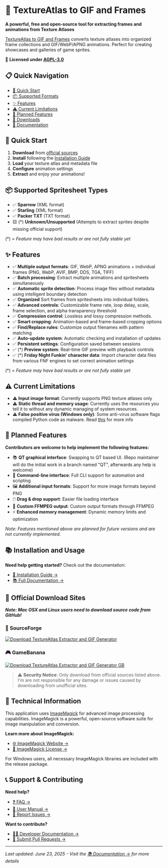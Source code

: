 # 🎨 TextureAtlas to GIF and Frames

**A powerful, free and open-source tool for extracting frames and animations from Texture Atlases**

[TextureAtlas to GIF and Frames](https://github.com/MeguminBOT/TextureAtlas-to-GIF-and-Frames) converts texture atlases into organized frame collections and GIF/WebP/APNG animations. 
Perfect for creating showcases and galleries of game sprites.

📄 **Licensed under [AGPL-3.0](https://github.com/MeguminBOT/TextureAtlas-to-GIF-and-Frames/blob/main/LICENSE)**

## 📋 Quick Navigation

- [🚀 Quick Start](#-quick-start)
- [📦 Supported Formats](#-supported-spritesheet-types)
- [✨ Features](#-features)
- [⚠️ Current Limitations](#️-current-limitations)
- [🔮 Planned Features](#-planned-features)
- [💾 Downloads](#-official-download-sites)
- [📖 Documentation](docs/README.md)

## 🚀 Quick Start

1. **Download** from [official sources](#-official-download-sites)
2. **Install** following the [Installation Guide](https://github.com/MeguminBOT/TextureAtlas-to-GIF-and-Frames/wiki/Installation)
3. **Load** your texture atlas and metadata file
4. **Configure** animation settings
5. **Extract** and enjoy your animations!

## 📦 Supported Spritesheet Types

- ✅ **Sparrow** (XML format)
- ✅ **Starling** (XML format)  
- ✅ **Packer TXT** (TXT format)
- 🟨 (*) **Unknown/Unsupported** (Attempts to extract sprites despite missing official support)

(*) = *Feature may have bad results or are not fully stable yet*

## ✨ Features

- ✅ **Multiple output formats**: GIF, WebP, APNG animations + individual frames (PNG, WebP, AVIF, BMP, DDS, TGA, TIFF)
- ✅ **Batch processing**: Extract multiple animations and spritesheets simultaneously
- ✅ **Automatic sprite detection**: Process image files without metadata using intelligent boundary detection
- ✅ **Organized** Sort frames from spritesheets into individual folders.
- ✅ **Advanced controls**: Customizable frame rate, loop delay, scale, frame selection, and alpha transparency threshold
- ✅ **Compression control**: Lossless and lossy compression methods.
- ✅ **Smart cropping**: Animation-based and frame-based cropping options
- ✅ **Find/Replace rules**: Customize output filenames with pattern matching
- ✅ **Auto-update system**: Automatic checking and installation of updates
- ✅ **Persistent settings**: Configuration saved between sessions
- ✅ (*) **Preview system**: Real-time GIF preview with playback controls
- ✅ (*) **Friday Night Funkin' character data**: Import character data files from various FNF engines to set correct animation settings

(*) = *Feature may have bad results or are not fully stable yet*

## ⚠️ Current Limitations

- ⚠️ **Input image format**: Currently supports PNG texture atlases only
- ⚠️ **Static thread and memory usage**: Currently uses the resources you tell it to without any dynamic managing of system resources.
- ⚠️ **False positive virus (Windows only)**: Some anti-virus software flags compiled Python code as malware. Read [this](https://github.com/MeguminBOT/TextureAtlas-to-GIF-and-Frames/issues/20) for more info

## 🔮 Planned Features

**Contributors are welcome to help implement the following features:**
- 📚 **QT graphical interface**: Swapping to QT based UI. (Repo maintainer will do the initial work in a branch named "QT", afterwards any help is welcome) 
- 🔄 **Command-line interface**: Full CLI support for automation and scripting
- 🖼️ **Additional input formats**: Support for more image formats beyond PNG
- 🖱️ **Drag & drop support**: Easier file loading interface
- 🔌 **Custom FFMPEG output**: Custom output formats through FFMPEG
- ⚡ **Enhanced memory management**: Dynamic memory limits and optimization

*Note: Features mentioned above are planned for future versions and are not currently implemented.*

## 📚 Installation and Usage

**Need help getting started?** Check out the documentation:
- [📖 Installation Guide →](https://github.com/MeguminBOT/TextureAtlas-to-GIF-and-Frames/wiki/Installation)
- [📚 Full Documentation →](docs/README.md)

## 💾 Official Download Sites
***Note: Mac OSX and Linux users need to download source code from GitHub!***
### 🔗 SourceForge
[![Download TextureAtlas Extractor and GIF Generator](https://a.fsdn.com/con/app/sf-download-button)](https://sourceforge.net/projects/textureatlas-to-gif-and-frames/)

### 🎮 GameBanana
[![Download TextureAtlas Extractor and GIF Generator GB](https://gamebanana.com/tools/embeddables/16621?type=large)](https://gamebanana.com/tools/16621)

> ⚠️ **Security Notice**: Only download from official sources listed above. I'm are not responsible for any damage or issues caused by downloading from unofficial sites.

## 🔧 Technical Information

This application uses [ImageMagick](https://imagemagick.org/) for advanced image processing capabilities. ImageMagick is a powerful, open-source software suite for image manipulation and conversion.

**Learn more about ImageMagick:**
- [🌐 ImageMagick Website →](https://imagemagick.org/)
- [📄 ImageMagick License →](https://imagemagick.org/script/license.php)

For Windows users, all necessary ImageMagick libraries are included with the release package.

## 📞 Support & Contributing

**Need help?**
- [❓ FAQ →](docs/faq.md)
- [📖 User Manual →](docs/user-manual.md)
- [🐛 Report Issues →](https://github.com/MeguminBOT/TextureAtlas-to-GIF-and-Frames/issues)

**Want to contribute?**
- [👩‍💻 Developer Documentation →](docs/developer-docs.md)
- [🔀 Submit Pull Requests →](https://github.com/MeguminBOT/TextureAtlas-to-GIF-and-Frames/pulls)

---

*Last updated: June 23, 2025 - Visit the [📚 Documentation →](docs/README.md) for more details*
